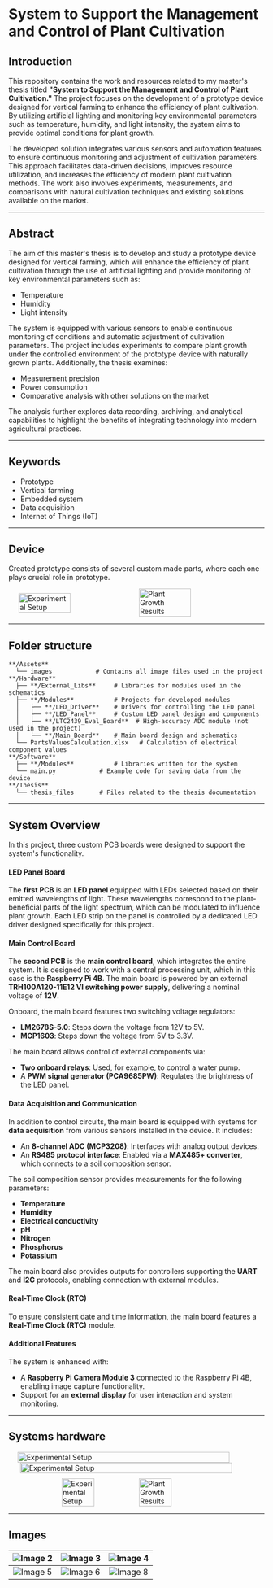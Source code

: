 # System to Support the Management and Control of Plant Cultivation

## Introduction

This repository contains the work and resources related to my master's thesis titled **"System to Support the Management and Control of Plant Cultivation."** The project focuses on the development of a prototype device designed for vertical farming to enhance the efficiency of plant cultivation. By utilizing artificial lighting and monitoring key environmental parameters such as temperature, humidity, and light intensity, the system aims to provide optimal conditions for plant growth.

The developed solution integrates various sensors and automation features to ensure continuous monitoring and adjustment of cultivation parameters. This approach facilitates data-driven decisions, improves resource utilization, and increases the efficiency of modern plant cultivation methods. The work also involves experiments, measurements, and comparisons with natural cultivation techniques and existing solutions available on the market.

---

## Abstract
The aim of this master's thesis is to develop and study a prototype device designed for vertical farming, which will enhance the efficiency of plant cultivation through the use of artificial lighting and provide monitoring of key environmental parameters such as:
- Temperature
- Humidity
- Light intensity

The system is equipped with various sensors to enable continuous monitoring of conditions and automatic adjustment of cultivation parameters. The project includes experiments to compare plant growth under the controlled environment of the prototype device with naturally grown plants. Additionally, the thesis examines:

- Measurement precision
- Power consumption
- Comparative analysis with other solutions on the market

The analysis further explores data recording, archiving, and analytical capabilities to highlight the benefits of integrating technology into modern agricultural practices.

---

## Keywords
- Prototype  
- Vertical farming  
- Embedded system  
- Data acquisition  
- Internet of Things (IoT)

---

## Device
Created prototype consists of several custom made parts, where each one plays crucial role in prototype.

<div style="display: flex; justify-content: center; align-items: center;">
    <img src="Assets/Device.jpg" alt="Experimental Setup" width="45%" style="margin-right: 10px;">
    <img src="Assets/d7.jpg" alt="Plant Growth Results" width="45%">
</div>

---

## Folder structure
```
**/Assets**
  └── images            # Contains all image files used in the project
**/Hardware**
  ├── **/External_Libs**     # Libraries for modules used in the schematics
  ├── **/Modules**           # Projects for developed modules
  │   ├── **/LED_Driver**    # Drivers for controlling the LED panel
  │   ├── **/LED_Panel**     # Custom LED panel design and components
  │   ├── **/LTC2439_Eval_Board**  # High-accuracy ADC module (not used in the project)
  │   └── **/Main_Board**    # Main board design and schematics
  └── PartsValuesCalculation.xlsx   # Calculation of electrical component values
**/Software**
  ├── **/Modules**           # Libraries written for the system
  └── main.py            # Example code for saving data from the device
**/Thesis**
  └── thesis_files       # Files related to the thesis documentation
```
---

## System Overview

In this project, three custom PCB boards were designed to support the system's functionality.

#### LED Panel Board  
The **first PCB** is an **LED panel** equipped with LEDs selected based on their emitted wavelengths of light. These wavelengths correspond to the plant-beneficial parts of the light spectrum, which can be modulated to influence plant growth. Each LED strip on the panel is controlled by a dedicated LED driver designed specifically for this project.

#### Main Control Board  
The **second PCB** is the **main control board**, which integrates the entire system. It is designed to work with a central processing unit, which in this case is the **Raspberry Pi 4B**. The main board is powered by an external **TRH100A120-11E12 VI switching power supply**, delivering a nominal voltage of **12V**.  

Onboard, the main board features two switching voltage regulators:  
- **LM2678S-5.0**: Steps down the voltage from 12V to 5V.  
- **MCP1603**: Steps down the voltage from 5V to 3.3V.  

The main board allows control of external components via:  
- **Two onboard relays**: Used, for example, to control a water pump.  
- A **PWM signal generator (PCA9685PW)**: Regulates the brightness of the LED panel.  

#### Data Acquisition and Communication  
In addition to control circuits, the main board is equipped with systems for **data acquisition** from various sensors installed in the device. It includes:  
- An **8-channel ADC (MCP3208)**: Interfaces with analog output devices.  
- An **RS485 protocol interface**: Enabled via a **MAX485+ converter**, which connects to a soil composition sensor.  

The soil composition sensor provides measurements for the following parameters:  
- **Temperature**  
- **Humidity**  
- **Electrical conductivity**  
- **pH**  
- **Nitrogen**  
- **Phosphorus**  
- **Potassium**  

The main board also provides outputs for controllers supporting the **UART** and **I2C** protocols, enabling connection with external modules.

#### Real-Time Clock (RTC)  
To ensure consistent date and time information, the main board features a **Real-Time Clock (RTC)** module.

#### Additional Features  
The system is enhanced with:  
- A **Raspberry Pi Camera Module 3** connected to the Raspberry Pi 4B, enabling image capture functionality.  
- Support for an **external display** for user interaction and system monitoring.

---

## Systems hardware

<div style="display: flex; justify-content: center; align-items: center;">
    <img src="Assets/SchematBlokowy.png" alt="Experimental Setup" width="91%" style="margin-right: 10px;">
</div>

<div style="display: flex; flex-direction: column; justify-content: center; align-items: center;">
    <img src="Assets/MainBoard3D.png" alt="Experimental Setup" width="91%" style="margin-bottom: 10px;">
    <div style="display: flex; justify-content: center; align-items: center;">
        <img src="Assets/PanelLED3D.png" alt="Experimental Setup" width="45%" style="margin-right: 10px;">
        <img src="Assets/DriverLED3D.png" alt="Plant Growth Results" width="45%">
    </div>
</div>

---

## Images

| ![Image 2](Assets/Device.jpg) | ![Image 3](Assets/d6.jpg) | ![Image 4](Assets/d5.jpg) |
|:-------------------------:|:-------------------------:|:-------------------------:|
| ![Image 5](Assets/d4.jpg) | ![Image 6](Assets/d1.jpg) | ![Image 8](Assets/d3.jpg) |
